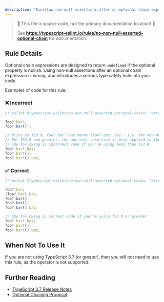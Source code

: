 ```yaml
---
description: 'Disallow non-null assertions after an optional chain expression.'
---
```


> 🛑 This file is source code, not the primary documentation location! 🛑
>
> See **https://typescript-eslint.io/rules/no-non-null-asserted-optional-chain** for documentation.

## Rule Details

Optional chain expressions are designed to return `undefined` if the optional property is nullish.
Using non-null assertions after an optional chain expression is wrong, and introduces a serious type safety hole into your code.

Examples of code for this rule:

<!--tabs-->

### ❌ Incorrect

```ts
/* eslint @typescript-eslint/no-non-null-asserted-optional-chain: "error" */

foo?.bar!;
foo?.bar()!;

// Prior to TS3.9, foo?.bar!.baz meant (foo?.bar).baz - i.e. the non-null assertion is applied to the entire chain so far.
// For TS3.9 and greater, the non-null assertion is only applied to the property itself, so it's safe.
// The following is incorrect code if you're using less than TS3.9
foo?.bar!.baz;
foo?.bar!();
foo?.bar!().baz;
```

### ✅ Correct

```ts
/* eslint @typescript-eslint/no-non-null-asserted-optional-chain: "error" */

foo?.bar;
(foo?.bar).baz;
foo?.bar();
foo?.bar();
foo?.bar().baz;

// The following is correct code if you're using TS3.9 or greater
foo?.bar!.baz;
foo?.bar!();
foo?.bar!().baz;
```

## When Not To Use It

If you are not using TypeScript 3.7 (or greater), then you will not need to use this rule, as the operator is not supported.

## Further Reading

- [TypeScript 3.7 Release Notes](https://www.typescriptlang.org/docs/handbook/release-notes/typescript-3-7.html)
- [Optional Chaining Proposal](https://github.com/tc39/proposal-optional-chaining/)
